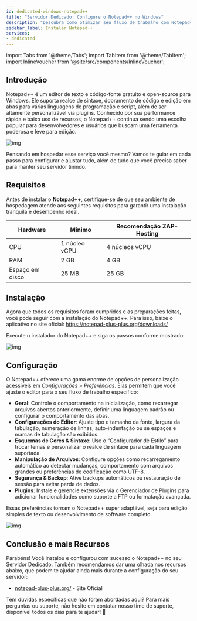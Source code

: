 ```yaml
---
id: dedicated-windows-notepad++
title: "Servidor Dedicado: Configure o Notepad++ no Windows"
description: "Descubra como otimizar seu fluxo de trabalho com Notepad++ para edição de texto rápida, personalizável e leve → Saiba mais agora"
sidebar_label: Instalar Notepad++
services:
- dedicated
---
```


import Tabs from '@theme/Tabs';
import TabItem from '@theme/TabItem';
import InlineVoucher from '@site/src/components/InlineVoucher';

## Introdução

Notepad++ é um editor de texto e código-fonte gratuito e open-source para Windows. Ele suporta realce de sintaxe, dobramento de código e edição em abas para várias linguagens de programação e script, além de ser altamente personalizável via plugins. Conhecido por sua performance rápida e baixo uso de recursos, o Notepad++ continua sendo uma escolha popular para desenvolvedores e usuários que buscam uma ferramenta poderosa e leve para edição.

![img](https://screensaver01.zap-hosting.com/index.php/s/jMMDejqDfWDCfrr/preview)

Pensando em hospedar esse serviço você mesmo? Vamos te guiar em cada passo para configurar e ajustar tudo, além de tudo que você precisa saber para manter seu servidor tinindo.



<InlineVoucher />



## Requisitos

Antes de instalar o **Notepad++**, certifique-se de que seu ambiente de hospedagem atende aos seguintes requisitos para garantir uma instalação tranquila e desempenho ideal.

| Hardware | Mínimo | Recomendação ZAP-Hosting |
| ---------- | ------------ | -------------------------- |
| CPU | 1 núcleo vCPU | 4 núcleos vCPU |
| RAM | 2 GB | 4 GB |
| Espaço em disco | 25 MB | 25 GB |




## Instalação
Agora que todos os requisitos foram cumpridos e as preparações feitas, você pode seguir com a instalação do Notepad++. Para isso, baixe o aplicativo no site oficial: https://notepad-plus-plus.org/downloads/

Execute o instalador do Notepad++ e siga os passos conforme mostrado:

![img](https://screensaver01.zap-hosting.com/index.php/s/5ksLwSePniTPZFQ/preview)



## Configuração

O Notepad++ oferece uma gama enorme de opções de personalização acessíveis em *Configurações > Preferências*. Elas permitem que você ajuste o editor para o seu fluxo de trabalho específico:

- **Geral**: Controle o comportamento na inicialização, como recarregar arquivos abertos anteriormente, definir uma linguagem padrão ou configurar o comportamento das abas.  
- **Configurações do Editor**: Ajuste tipo e tamanho da fonte, largura da tabulação, numeração de linhas, auto-indentação ou se espaços e marcas de tabulação são exibidos.  
- **Esquemas de Cores & Sintaxe**: Use o “Configurador de Estilo” para trocar temas e personalizar o realce de sintaxe para cada linguagem suportada.  
- **Manipulação de Arquivos**: Configure opções como recarregamento automático ao detectar mudanças, comportamento com arquivos grandes ou preferências de codificação como UTF-8.  
- **Segurança & Backup**: Ative backups automáticos ou restauração de sessão para evitar perda de dados.  
- **Plugins**: Instale e gerencie extensões via o Gerenciador de Plugins para adicionar funcionalidades como suporte a FTP ou formatação avançada.  

Essas preferências tornam o Notepad++ super adaptável, seja para edição simples de texto ou desenvolvimento de software completo.

![img](https://screensaver01.zap-hosting.com/index.php/s/X8og5qnFkBTRcmA/preview)




## Conclusão e mais Recursos

Parabéns! Você instalou e configurou com sucesso o Notepad++ no seu Servidor Dedicado. Também recomendamos dar uma olhada nos recursos abaixo, que podem te ajudar ainda mais durante a configuração do seu servidor:

- [notepad-plus-plus.org/](https://notepad-plus-plus.org/) - Site Oficial

Tem dúvidas específicas que não foram abordadas aqui? Para mais perguntas ou suporte, não hesite em contatar nosso time de suporte, disponível todos os dias para te ajudar! 🙂



<InlineVoucher />
